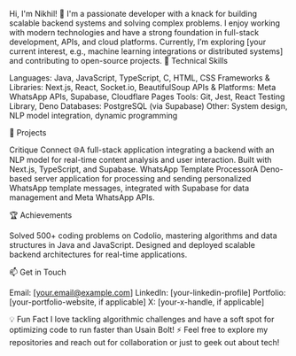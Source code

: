 Hi, I'm Nikhil! 👋
I'm a passionate developer with a knack for building scalable backend systems and solving complex problems. I enjoy working with modern technologies and have a strong foundation in full-stack development, APIs, and cloud platforms. Currently, I’m exploring [your current interest, e.g., machine learning integrations or distributed systems] and contributing to open-source projects.
🔧 Technical Skills

Languages: Java, JavaScript, TypeScript, C, HTML, CSS
Frameworks & Libraries: Next.js, React, Socket.io, BeautifulSoup
APIs & Platforms: Meta WhatsApp APIs, Supabase, Cloudflare Pages
Tools: Git, Jest, React Testing Library, Deno
Databases: PostgreSQL (via Supabase)
Other: System design, NLP model integration, dynamic programming

🌟 Projects

Critique Connect 🌐A full-stack application integrating a backend with an NLP model for real-time content analysis and user interaction. Built with Next.js, TypeScript, and Supabase.
WhatsApp Template ProcessorA Deno-based server application for processing and sending personalized WhatsApp template messages, integrated with Supabase for data management and Meta WhatsApp APIs.

🏆 Achievements

Solved 500+ coding problems on Codolio, mastering algorithms and data structures in Java and JavaScript.
Designed and deployed scalable backend architectures for real-time applications.

📫 Get in Touch

Email: [your.email@example.com]
LinkedIn: [your-linkedin-profile]
Portfolio: [your-portfolio-website, if applicable]
X: [your-x-handle, if applicable]

💡 Fun Fact
I love tackling algorithmic challenges and have a soft spot for optimizing code to run faster than Usain Bolt! ⚡
Feel free to explore my repositories and reach out for collaboration or just to geek out about tech!
